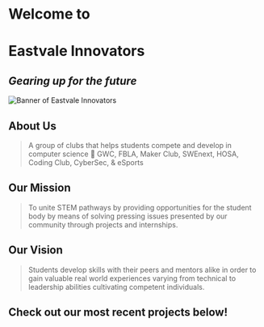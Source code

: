 # Welcome to

# **Eastvale Innovators**

## _Gearing up for the future_

![Banner of Eastvale Innovators](<src/assets/eastvale innovators banner_bg.png>) <!-- .element height="50%" width="50%" -->

## About Us

> A group of clubs that helps students compete and develop in computer science 💼 GWC, FBLA, Maker Club, SWEnext, HOSA, Coding Club, CyberSec, & eSports

## Our Mission

> To unite STEM pathways by providing opportunities for the student body by means of solving pressing issues presented by our community through projects and internships.

## Our Vision

> Students develop skills with their peers and mentors alike in order to gain valuable real world experiences varying from technical to leadership abilities cultivating competent individuals.

## Check out our most recent projects below!
